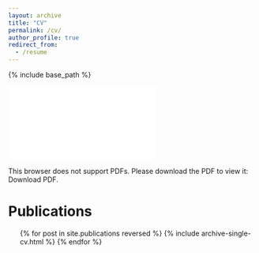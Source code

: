 ```yaml
---
layout: archive
title: "CV"
permalink: /cv/
author_profile: true
redirect_from:
  - /resume
---
```


{% include base_path %}

<object data="../files/ClarkPeng2025Resume.pdf" type="application/pdf" width="700px" height="700px">
    <embed src="../files/ClarkPeng2025Resume.pdf">
        <p>This browser does not support PDFs. Please download the PDF to view it: <a ref="../files/ClarkPeng2025Resume.pdf">Download PDF</a>.</p>
    </embed>
</object>

Publications
======
  <ul>{% for post in site.publications reversed %}
    {% include archive-single-cv.html %}
  {% endfor %}</ul>
  
<!-- Talks
======
  <ul>{% for post in site.talks reversed %}
    {% include archive-single-talk-cv.html  %}
  {% endfor %}</ul>
  
Teaching
======
  <ul>{% for post in site.teaching reversed %}
    {% include archive-single-cv.html %}
  {% endfor %}</ul>
  
Service and leadership
======
* Currently signed in to 43 different slack teams -->
